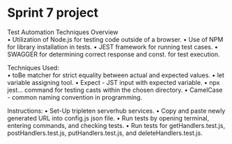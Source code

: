 # Sprint 7 project

Test Automation Techniques Overview   
• Utilization of Node.js for testing code outside of a browser.
• Use of NPM for library installation in tests.
• JEST framework for running test cases.
• SWAGGER for determining correct response and const. for test execution.

Techniques Used:   
• toBe matcher for strict equality between actual and expected values.
• let variable assigning tool.
• Expect - JST input with expected variable.
• npx jest... command for testing casts within the chosen directory.
• CamelCase - common naming convention in programming.

Instructions:
• Set-Up tripleten serverhub services.
• Copy and paste newly generated URL into config.js json file.
• Run tests by opening terminal, entering commands, and checking tests.
• Run tests for getHandlers.test.js, postHandlers.test.js, putHandlers.test.js, and deleteHandlers.test.js.
